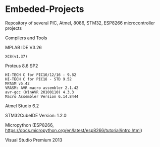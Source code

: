 # Embeded-Projects
Repository of several PIC, Atmel, 8086, STM32, ESP8266 microcontroller projects

Compilers and Tools

MPLAB IDE V3.26

	XC8(v1.37)

Proteus 8.6 SP2

	HI-TECH C for PIC10/12/16 - 9.82
	HI-TECH C for PIC18 - STD 9.52
	MPASM v5.42
	VRASM: AVR macro assembler 2.1.42
	avr-gcc (WinAVR 20100110) 4.3.3
	Macro Assembler Version 6.14.8444


Atmel Studio 6.2

STM32CubeIDE Version: 1.2.0

Micropython (ESP8266, https://docs.micropython.org/en/latest/esp8266/tutorial/intro.html) 

Visual Studio Premium 2013

